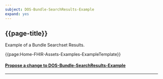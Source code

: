```yaml
---
subject: DOS-Bundle-SearchResults-Example
expand: yes
---
```



## {{page-title}}

Example of a Bundle Searchset Results.

{{page:Home-FHIR-Assets-Examples-ExampleTemplate}}


<div id="Feedback" class="tabcontent">
<h4><a href='https://simplifier.net/NHS-England-Programme-Implementation-Guides/DOS-Bundle-SearchResults-Example/~issues?level=File' target="_blank">Propose a change to DOS-Bundle-SearchResults-Example</a></h4>
</div>

---